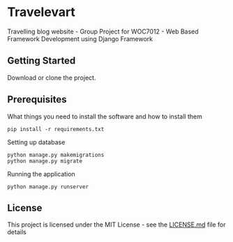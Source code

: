 # Travelevart

Travelling blog website - Group Project for WOC7012 - Web Based Framework Development using Django Framework

## Getting Started

Download or clone the project.

## Prerequisites

What things you need to install the software and how to install them

```
pip install -r requirements.txt
```

Setting up database

```
python manage.py makemigrations
python manage.py migrate

```

Running the application

```
python manage.py runserver

```
## License

This project is licensed under the MIT License - see the [LICENSE.md](LICENSE.md) file for details

